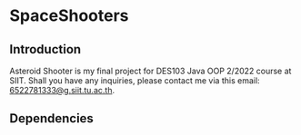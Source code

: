 <!-- ## Getting Started

Welcome to the VS Code Java world. Here is a guideline to help you get started to write Java code in Visual Studio Code.

## Folder Structure

The workspace contains two folders by default, where:

- `src`: the folder to maintain sources
- `lib`: the folder to maintain dependencies

Meanwhile, the compiled output files will be generated in the `bin` folder by default.

> If you want to customize the folder structure, open `.vscode/settings.json` and update the related settings there.

## Dependency Management

The `JAVA PROJECTS` view allows you to manage your dependencies. More details can be found [here](https://github.com/microsoft/vscode-java-dependency#manage-dependencies). -->
# SpaceShooters
## Introduction
Asteroid Shooter is my final project for DES103 Java OOP 2/2022 course at SIIT. Shall you have any inquiries, please contact me via this email: 6522781333@g.siit.tu.ac.th.

## Dependencies
